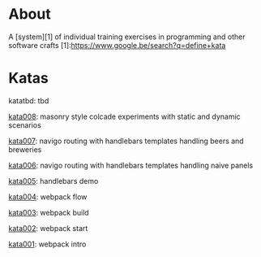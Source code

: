 # About
A [system][1] of individual training exercises in programming and other software crafts
[1]:https://www.google.be/search?q=define+kata

# Katas

katatbd: 
tbd

[kata008](https://github.com/dandohotaru/labs.katas/tree/kata008): 
masonry style colcade experiments with static and dynamic scenarios

[kata007](https://github.com/dandohotaru/labs.katas/tree/kata007): 
navigo routing with handlebars templates handling beers and breweries

[kata006](https://github.com/dandohotaru/labs.katas/tree/kata006): 
navigo routing with handlebars templates handling naive panels

[kata005](https://github.com/dandohotaru/labs.katas/tree/kata005): 
handlebars demo

[kata004](https://github.com/dandohotaru/labs.katas/tree/kata004): 
webpack flow

[kata003](https://github.com/dandohotaru/labs.katas/tree/kata003): 
webpack build

[kata002](https://github.com/dandohotaru/labs.katas/tree/kata002): 
webpack start

[kata001](https://github.com/dandohotaru/labs.katas/tree/kata001): 
webpack intro
